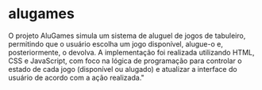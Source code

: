 # alugames

O projeto AluGames simula um sistema de aluguel de jogos de tabuleiro, permitindo que o usuário escolha um jogo disponível, alugue-o e, posteriormente, o devolva. A implementação foi realizada utilizando HTML, CSS e JavaScript, com foco na lógica de programação para controlar o estado de cada jogo (disponível ou alugado) e atualizar a interface do usuário de acordo com a ação realizada."
